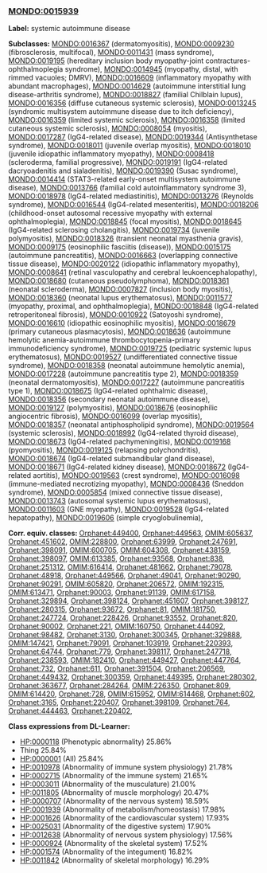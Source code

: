 
### [MONDO:0015939](http://purl.obolibrary.org/obo/MONDO_0015939)
**Label:** systemic autoimmune disease

**Subclasses:** [MONDO:0016367](http://purl.obolibrary.org/obo/MONDO_0016367) (dermatomyositis), [MONDO:0009230](http://purl.obolibrary.org/obo/MONDO_0009230) (fibrosclerosis, multifocal), [MONDO:0011431](http://purl.obolibrary.org/obo/MONDO_0011431) (mass syndrome), [MONDO:0019195](http://purl.obolibrary.org/obo/MONDO_0019195) (hereditary inclusion body myopathy-joint contractures-ophthalmoplegia syndrome), [MONDO:0014945](http://purl.obolibrary.org/obo/MONDO_0014945) (myopathy, distal, with rimmed vacuoles; DMRV), [MONDO:0016609](http://purl.obolibrary.org/obo/MONDO_0016609) (inflammatory myopathy with abundant macrophages), [MONDO:0014629](http://purl.obolibrary.org/obo/MONDO_0014629) (autoimmune interstitial lung disease-arthritis syndrome), [MONDO:0018827](http://purl.obolibrary.org/obo/MONDO_0018827) (familial Chilblain lupus), [MONDO:0016356](http://purl.obolibrary.org/obo/MONDO_0016356) (diffuse cutaneous systemic sclerosis), [MONDO:0013245](http://purl.obolibrary.org/obo/MONDO_0013245) (syndromic multisystem autoimmune disease due to itch deficiency), [MONDO:0016359](http://purl.obolibrary.org/obo/MONDO_0016359) (limited systemic sclerosis), [MONDO:0016358](http://purl.obolibrary.org/obo/MONDO_0016358) (limited cutaneous systemic sclerosis), [MONDO:0008054](http://purl.obolibrary.org/obo/MONDO_0008054) (myositis), [MONDO:0017287](http://purl.obolibrary.org/obo/MONDO_0017287) (IgG4-related disease), [MONDO:0019344](http://purl.obolibrary.org/obo/MONDO_0019344) (Antisynthetase syndrome), [MONDO:0018011](http://purl.obolibrary.org/obo/MONDO_0018011) (juvenile overlap myositis), [MONDO:0018010](http://purl.obolibrary.org/obo/MONDO_0018010) (juvenile idiopathic inflammatory myopathy), [MONDO:0008418](http://purl.obolibrary.org/obo/MONDO_0008418) (scleroderma, familial progressive), [MONDO:0019191](http://purl.obolibrary.org/obo/MONDO_0019191) (IgG4-related dacryoadenitis and sialadenitis), [MONDO:0019390](http://purl.obolibrary.org/obo/MONDO_0019390) (Susac syndrome), [MONDO:0014414](http://purl.obolibrary.org/obo/MONDO_0014414) (STAT3-related early-onset multisystem autoimmune disease), [MONDO:0013766](http://purl.obolibrary.org/obo/MONDO_0013766) (familial cold autoinflammatory syndrome 3), [MONDO:0018978](http://purl.obolibrary.org/obo/MONDO_0018978) (IgG4-related mediastinitis), [MONDO:0013276](http://purl.obolibrary.org/obo/MONDO_0013276) (Reynolds syndrome), [MONDO:0016544](http://purl.obolibrary.org/obo/MONDO_0016544) (IgG4-related mesenteritis), [MONDO:0018206](http://purl.obolibrary.org/obo/MONDO_0018206) (childhood-onset autosomal recessive myopathy with external ophthalmoplegia), [MONDO:0018845](http://purl.obolibrary.org/obo/MONDO_0018845) (focal myositis), [MONDO:0018645](http://purl.obolibrary.org/obo/MONDO_0018645) (IgG4-related sclerosing cholangitis), [MONDO:0019734](http://purl.obolibrary.org/obo/MONDO_0019734) (juvenile polymyositis), [MONDO:0018326](http://purl.obolibrary.org/obo/MONDO_0018326) (transient neonatal myasthenia gravis), [MONDO:0009175](http://purl.obolibrary.org/obo/MONDO_0009175) (eosinophilic fasciitis (disease)), [MONDO:0015175](http://purl.obolibrary.org/obo/MONDO_0015175) (autoimmune pancreatitis), [MONDO:0016663](http://purl.obolibrary.org/obo/MONDO_0016663) (overlapping connective tissue disease), [MONDO:0020122](http://purl.obolibrary.org/obo/MONDO_0020122) (idiopathic inflammatory myopathy), [MONDO:0008641](http://purl.obolibrary.org/obo/MONDO_0008641) (retinal vasculopathy and cerebral leukoencephalopathy), [MONDO:0018680](http://purl.obolibrary.org/obo/MONDO_0018680) (cutaneous pseudolymphoma), [MONDO:0018361](http://purl.obolibrary.org/obo/MONDO_0018361) (neonatal scleroderma), [MONDO:0007827](http://purl.obolibrary.org/obo/MONDO_0007827) (inclusion body myositis), [MONDO:0018360](http://purl.obolibrary.org/obo/MONDO_0018360) (neonatal lupus erythematosus), [MONDO:0011577](http://purl.obolibrary.org/obo/MONDO_0011577) (myopathy, proximal, and ophthalmoplegia), [MONDO:0018848](http://purl.obolibrary.org/obo/MONDO_0018848) (IgG4-related retroperitoneal fibrosis), [MONDO:0010922](http://purl.obolibrary.org/obo/MONDO_0010922) (Satoyoshi syndrome), [MONDO:0016610](http://purl.obolibrary.org/obo/MONDO_0016610) (idiopathic eosinophilic myositis), [MONDO:0018679](http://purl.obolibrary.org/obo/MONDO_0018679) (primary cutaneous plasmacytosis), [MONDO:0018636](http://purl.obolibrary.org/obo/MONDO_0018636) (autoimmune hemolytic anemia-autoimmune thrombocytopenia-primary immunodeficiency syndrome), [MONDO:0019725](http://purl.obolibrary.org/obo/MONDO_0019725) (pediatric systemic lupus erythematosus), [MONDO:0019527](http://purl.obolibrary.org/obo/MONDO_0019527) (undifferentiated connective tissue syndrome), [MONDO:0018358](http://purl.obolibrary.org/obo/MONDO_0018358) (neonatal autoimmune hemolytic anemia), [MONDO:0017228](http://purl.obolibrary.org/obo/MONDO_0017228) (autoimmune pancreatitis type 2), [MONDO:0018359](http://purl.obolibrary.org/obo/MONDO_0018359) (neonatal dermatomyositis), [MONDO:0017227](http://purl.obolibrary.org/obo/MONDO_0017227) (autoimmune pancreatitis type 1), [MONDO:0018675](http://purl.obolibrary.org/obo/MONDO_0018675) (IgG4-related ophthalmic disease), [MONDO:0018356](http://purl.obolibrary.org/obo/MONDO_0018356) (secondary neonatal autoimmune disease), [MONDO:0019127](http://purl.obolibrary.org/obo/MONDO_0019127) (polymyositis), [MONDO:0018676](http://purl.obolibrary.org/obo/MONDO_0018676) (eosinophilic angiocentric fibrosis), [MONDO:0016099](http://purl.obolibrary.org/obo/MONDO_0016099) (overlap myositis), [MONDO:0018357](http://purl.obolibrary.org/obo/MONDO_0018357) (neonatal antiphospholipid syndrome), [MONDO:0019564](http://purl.obolibrary.org/obo/MONDO_0019564) (systemic sclerosis), [MONDO:0018992](http://purl.obolibrary.org/obo/MONDO_0018992) (IgG4-related thyroid disease), [MONDO:0018673](http://purl.obolibrary.org/obo/MONDO_0018673) (IgG4-related pachymeningitis), [MONDO:0019168](http://purl.obolibrary.org/obo/MONDO_0019168) (pyomyositis), [MONDO:0019125](http://purl.obolibrary.org/obo/MONDO_0019125) (relapsing polychondritis), [MONDO:0018674](http://purl.obolibrary.org/obo/MONDO_0018674) (IgG4-related submandibular gland disease), [MONDO:0018671](http://purl.obolibrary.org/obo/MONDO_0018671) (IgG4-related kidney disease), [MONDO:0018672](http://purl.obolibrary.org/obo/MONDO_0018672) (IgG4-related aortitis), [MONDO:0019563](http://purl.obolibrary.org/obo/MONDO_0019563) (crest syndrome), [MONDO:0016098](http://purl.obolibrary.org/obo/MONDO_0016098) (immune-mediated necrotizing myopathy), [MONDO:0008436](http://purl.obolibrary.org/obo/MONDO_0008436) (Sneddon syndrome), [MONDO:0005854](http://purl.obolibrary.org/obo/MONDO_0005854) (mixed connective tissue disease), [MONDO:0013743](http://purl.obolibrary.org/obo/MONDO_0013743) (autosomal systemic lupus erythematosus), [MONDO:0011603](http://purl.obolibrary.org/obo/MONDO_0011603) (GNE myopathy), [MONDO:0019528](http://purl.obolibrary.org/obo/MONDO_0019528) (IgG4-related hepatopathy), [MONDO:0019606](http://purl.obolibrary.org/obo/MONDO_0019606) (simple cryoglobulinemia), 

**Corr. equiv. classes:** [Orphanet:449400](http://www.orpha.net/ORDO/Orphanet_449400), [Orphanet:449563](http://www.orpha.net/ORDO/Orphanet_449563), [OMIM:605637](http://purl.obolibrary.org/obo/OMIM_605637), [Orphanet:451602](http://www.orpha.net/ORDO/Orphanet_451602), [OMIM:228800](http://purl.obolibrary.org/obo/OMIM_228800), [Orphanet:63999](http://www.orpha.net/ORDO/Orphanet_63999), [Orphanet:247691](http://www.orpha.net/ORDO/Orphanet_247691), [Orphanet:398091](http://www.orpha.net/ORDO/Orphanet_398091), [OMIM:600705](http://purl.obolibrary.org/obo/OMIM_600705), [OMIM:604308](http://purl.obolibrary.org/obo/OMIM_604308), [Orphanet:438159](http://www.orpha.net/ORDO/Orphanet_438159), [Orphanet:398097](http://www.orpha.net/ORDO/Orphanet_398097), [OMIM:613385](http://purl.obolibrary.org/obo/OMIM_613385), [Orphanet:93568](http://www.orpha.net/ORDO/Orphanet_93568), [Orphanet:838](http://www.orpha.net/ORDO/Orphanet_838), [Orphanet:251312](http://www.orpha.net/ORDO/Orphanet_251312), [OMIM:616414](http://purl.obolibrary.org/obo/OMIM_616414), [Orphanet:481662](http://www.orpha.net/ORDO/Orphanet_481662), [Orphanet:79078](http://www.orpha.net/ORDO/Orphanet_79078), [Orphanet:48918](http://www.orpha.net/ORDO/Orphanet_48918), [Orphanet:449566](http://www.orpha.net/ORDO/Orphanet_449566), [Orphanet:49041](http://www.orpha.net/ORDO/Orphanet_49041), [Orphanet:90290](http://www.orpha.net/ORDO/Orphanet_90290), [Orphanet:90291](http://www.orpha.net/ORDO/Orphanet_90291), [OMIM:605820](http://purl.obolibrary.org/obo/OMIM_605820), [Orphanet:206572](http://www.orpha.net/ORDO/Orphanet_206572), [OMIM:192315](http://purl.obolibrary.org/obo/OMIM_192315), [OMIM:613471](http://purl.obolibrary.org/obo/OMIM_613471), [Orphanet:90003](http://www.orpha.net/ORDO/Orphanet_90003), [Orphanet:91139](http://www.orpha.net/ORDO/Orphanet_91139), [OMIM:617158](http://purl.obolibrary.org/obo/OMIM_617158), [Orphanet:329894](http://www.orpha.net/ORDO/Orphanet_329894), [Orphanet:398124](http://www.orpha.net/ORDO/Orphanet_398124), [Orphanet:451607](http://www.orpha.net/ORDO/Orphanet_451607), [Orphanet:398127](http://www.orpha.net/ORDO/Orphanet_398127), [Orphanet:280315](http://www.orpha.net/ORDO/Orphanet_280315), [Orphanet:93672](http://www.orpha.net/ORDO/Orphanet_93672), [Orphanet:81](http://www.orpha.net/ORDO/Orphanet_81), [OMIM:181750](http://purl.obolibrary.org/obo/OMIM_181750), [Orphanet:247724](http://www.orpha.net/ORDO/Orphanet_247724), [Orphanet:228426](http://www.orpha.net/ORDO/Orphanet_228426), [Orphanet:93552](http://www.orpha.net/ORDO/Orphanet_93552), [Orphanet:820](http://www.orpha.net/ORDO/Orphanet_820), [Orphanet:90002](http://www.orpha.net/ORDO/Orphanet_90002), [Orphanet:221](http://www.orpha.net/ORDO/Orphanet_221), [OMIM:160750](http://purl.obolibrary.org/obo/OMIM_160750), [Orphanet:444092](http://www.orpha.net/ORDO/Orphanet_444092), [Orphanet:98482](http://www.orpha.net/ORDO/Orphanet_98482), [Orphanet:3130](http://www.orpha.net/ORDO/Orphanet_3130), [Orphanet:300345](http://www.orpha.net/ORDO/Orphanet_300345), [Orphanet:329888](http://www.orpha.net/ORDO/Orphanet_329888), [OMIM:147421](http://purl.obolibrary.org/obo/OMIM_147421), [Orphanet:79091](http://www.orpha.net/ORDO/Orphanet_79091), [Orphanet:103919](http://www.orpha.net/ORDO/Orphanet_103919), [Orphanet:220393](http://www.orpha.net/ORDO/Orphanet_220393), [Orphanet:64744](http://www.orpha.net/ORDO/Orphanet_64744), [Orphanet:779](http://www.orpha.net/ORDO/Orphanet_779), [Orphanet:398117](http://www.orpha.net/ORDO/Orphanet_398117), [Orphanet:247718](http://www.orpha.net/ORDO/Orphanet_247718), [Orphanet:238593](http://www.orpha.net/ORDO/Orphanet_238593), [OMIM:182410](http://purl.obolibrary.org/obo/OMIM_182410), [Orphanet:449427](http://www.orpha.net/ORDO/Orphanet_449427), [Orphanet:447764](http://www.orpha.net/ORDO/Orphanet_447764), [Orphanet:732](http://www.orpha.net/ORDO/Orphanet_732), [Orphanet:611](http://www.orpha.net/ORDO/Orphanet_611), [Orphanet:391504](http://www.orpha.net/ORDO/Orphanet_391504), [Orphanet:206569](http://www.orpha.net/ORDO/Orphanet_206569), [Orphanet:449432](http://www.orpha.net/ORDO/Orphanet_449432), [Orphanet:300359](http://www.orpha.net/ORDO/Orphanet_300359), [Orphanet:449395](http://www.orpha.net/ORDO/Orphanet_449395), [Orphanet:280302](http://www.orpha.net/ORDO/Orphanet_280302), [Orphanet:363677](http://www.orpha.net/ORDO/Orphanet_363677), [Orphanet:284264](http://www.orpha.net/ORDO/Orphanet_284264), [OMIM:226350](http://purl.obolibrary.org/obo/OMIM_226350), [Orphanet:809](http://www.orpha.net/ORDO/Orphanet_809), [OMIM:614420](http://purl.obolibrary.org/obo/OMIM_614420), [Orphanet:728](http://www.orpha.net/ORDO/Orphanet_728), [OMIM:615952](http://purl.obolibrary.org/obo/OMIM_615952), [OMIM:614468](http://purl.obolibrary.org/obo/OMIM_614468), [Orphanet:602](http://www.orpha.net/ORDO/Orphanet_602), [Orphanet:3165](http://www.orpha.net/ORDO/Orphanet_3165), [Orphanet:220407](http://www.orpha.net/ORDO/Orphanet_220407), [Orphanet:398109](http://www.orpha.net/ORDO/Orphanet_398109), [Orphanet:764](http://www.orpha.net/ORDO/Orphanet_764), [Orphanet:444463](http://www.orpha.net/ORDO/Orphanet_444463), [Orphanet:220402](http://www.orpha.net/ORDO/Orphanet_220402), 

**Class expressions from DL-Learner:**

- [HP:0000118](http://purl.obolibrary.org/obo/HP_0000118) (Phenotypic abnormality) 25.86%
- Thing 25.84%
- [HP:0000001](http://purl.obolibrary.org/obo/HP_0000001) (All) 25.84%
- [HP:0010978](http://purl.obolibrary.org/obo/HP_0010978) (Abnormality of immune system physiology) 21.78%
- [HP:0002715](http://purl.obolibrary.org/obo/HP_0002715) (Abnormality of the immune system) 21.65%
- [HP:0003011](http://purl.obolibrary.org/obo/HP_0003011) (Abnormality of the musculature) 21.00%
- [HP:0011805](http://purl.obolibrary.org/obo/HP_0011805) (Abnormality of muscle morphology) 20.47%
- [HP:0000707](http://purl.obolibrary.org/obo/HP_0000707) (Abnormality of the nervous system) 18.59%
- [HP:0001939](http://purl.obolibrary.org/obo/HP_0001939) (Abnormality of metabolism/homeostasis) 17.98%
- [HP:0001626](http://purl.obolibrary.org/obo/HP_0001626) (Abnormality of the cardiovascular system) 17.93%
- [HP:0025031](http://purl.obolibrary.org/obo/HP_0025031) (Abnormality of the digestive system) 17.90%
- [HP:0012638](http://purl.obolibrary.org/obo/HP_0012638) (Abnormality of nervous system physiology) 17.56%
- [HP:0000924](http://purl.obolibrary.org/obo/HP_0000924) (Abnormality of the skeletal system) 17.52%
- [HP:0001574](http://purl.obolibrary.org/obo/HP_0001574) (Abnormality of the integument) 16.82%
- [HP:0011842](http://purl.obolibrary.org/obo/HP_0011842) (Abnormality of skeletal morphology) 16.29%


